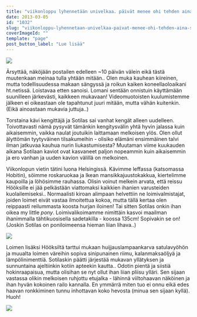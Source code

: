 ```yaml
---
title: "viikonloppu lyhennetään univelkaa. päivät menee ohi tehden aina sitä samaa.."
date: 2013-03-05
id: "1032"
slug: "viikonloppu-lyhennetaan-univelkaa-paivat-menee-ohi-tehden-aina-sita-samaa"
coverImageId: ""
template: "page"
post_button_label: "Lue lisää"
---
```


[![](/images/kaviot_2.JPG)](http://2.bp.blogspot.com/-kJZja1hjn34/US-9vrc22tI/AAAAAAAAFR4/4XSseO7revI/s1600/kaviot_2.JPG)

Ärsyttää, näköjään postailen edelleen ~10 päivän välein eikä tästä muutenkaan meinaa tulla yhtään mitään.. Olen muka kauhean kiireinen, mutta todellisuudessa makaan sängyssä ja roikun kaiken koneellaoloaikani ht.netissä. Loistavaa etten sanoisi. Lomani sentään onnistuin käyttämään suunilleen järkevästi, kaikkeen mukavaan! Videomuotoisten kuulumistemme jälkeen ei oikeastaan ole tapahtunut juuri mitään, mutta vähän kuitenkin. (Eikä ainoastaan mukavia juttuja..)

Torstaina kävi kengittäjä ja Sotilas sai vanhat kengät alleen uudelleen. Toivottavasti nämä pysyvät tämänkin kengitysvälin yhtä hyvin jalassa kuin aikaisemmin, vaikka naulat joutuikin laittamaan melkoisen ylös. Olen ollut älyttömän tyytyväinen tilsakumeihin - olisiko elämäni ensimmäinen talvi ilman jatkuvaa kauhua nurin liukastumisesta? Muutaman viime kuukauden aikana Sotilaan kaviot ovat kasvaneet paljon nopeammin kuin aikaisemmin ja ero vanhan ja uuden kavion välillä on melkoinen.

Viikonlopun vietin tätini luona Helsingissä. Kävimme leffassa (katsomassa Hobitin), söimme roskaruokaa ja Ikean mansikkajuustokakkua, kiertelimme kaupoilla ja löhösimme rauhassa. Olisin voinut melkein arvata, että reissu Hööksille ei jää pelkästään viattomaksi kaikkien ihanien varusteiden kuolailemiseksi.. Normaalisti kiroan alimpaan helvettiin ne loimivalmistajat, joiden loimet eivät vastaa ilmoitettua kokoa, mutta tällä kertaa olen reippaasti reilummasta koosta hurjan iloinen! Tai sitten Sotilas onkin ihan oikea my little _pony_. Loimivalikoimamme nimittäin kasvoi maailman ihanimmalla tähtikuosisella sadetakilla - koossa 135cm! Sopivakin se on! (Joskin Sotilas on poniloimeensa hieman liian lihava..)

[![](/images/loimi.png)](http://4.bp.blogspot.com/-TLVUHfxc2Ow/UTYvi1kVaVI/AAAAAAAAFSY/iz-8lsI-Y_c/s1600/loimi.png)

Loimen lisäksi Hööksiltä tarttui mukaan huijjauslampaankarva satulavyöhön ja muualta loimen väreihin sopiva sinipunainen riimu, kalanmaksaöljyä ja lämpölinimenttiä. Sotilaskin päätti järjestää mukavan yllätyksen ja sunnuntaina ajeltiinkin kotiin apteekin kautta.. Odotin pientä ja siistiä hokinraapaisua, mutta olisihan se nyt ollut ihan liian pliisu ylläri. Sen sijaan vastassa olikin melkoisen ruhjottu etujalka - lähinnä viiltohaavan näköinen ja ihan hyvän kokoinen railo kannalla. En ymmärrä miten tuo ei onnu eikä edes haavan ronkkiminen tunnu inhottavan koko hevosta (minua sen sijaan kyllä). Huoh!

[![](/images/ak.png)](http://3.bp.blogspot.com/-5IramMJo32M/UTYv0wX-m7I/AAAAAAAAFSg/JeREjjZy84A/s1600/ak.png)
